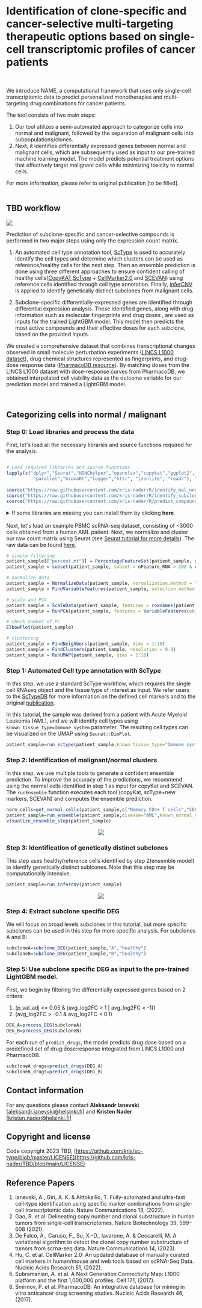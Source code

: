 # Identification of clone-specific and cancer-selective multi-targeting therapeutic options based on single-cell transcriptomic profiles of cancer patients
<br>
  
We introduce NAME, a computational framework that uses only single-cell transcriptomic data to predict personalized monotherapies and multi-targeting drug combinations for cancer patients.

The tool consists of two main steps:
1. Our tool utilizes a semi-automated approach to categorize cells into normal and malignant, followed by the separation of malignant cells into subpopulations/clones.
2. Next, it identifies differentially expressed genes between normal and malignant cells, which are subsequently used as input to our pre-trained machine learning model. The model predicts potential treatment options that effectively target malignant cells while minimizing toxicity to normal cells.

For more information, please refer to original publication [to be filled].
<br><br>
<b><h2>TBD workflow</h2></b>
<span align="center"> 
<img src="https://github.com/kris-nader/TBD/blob/main/ensemble_pred_workflow.png">
</span>

Prediction of subclone-specific and cancer-selective compounds is performed in two major steps using only the expression count matrix.

1. An automated cell type annotation tool, [ScType](https://github.com/IanevskiAleksandr/sc-type) is used  to accurately identify the cell types and  determine which clusters can be used as reference/healthy cells for the next step. Then an ensemble prediction is done using three different approaches to ensure confident calling of healthy cells([CopyKAT](https://github.com/navinlabcode/copykat),[ScType](https://github.com/IanevskiAleksandr/sc-type) + [CellMarker2.0](http://117.50.127.228/CellMarker/CellMarker_download.html) and [SCEVAN](https://github.com/AntonioDeFalco/SCEVAN)) using reference cells identified through cell type annotation. Finally, [inferCNV](https://github.com/broadinstitute/infercnv) is applied to identify genetically distinct subclones from malignant cells. 

2. Subclone-specific differentially-expressed genes are identified through differential expression analysis. These identified genes, along with drug information such as molecular fingerprints and drug doses , are used as inputs for the trained LightGBM model. This model then predicts the most active compounds and their effective doses for each subclone, based on the provided inputs.

We created a comprehensive dataset that combines transcriptional changes observed in small molecule perturbation experiments ([LINCS L1000 dataset](https://clue.io/about)), drug chemical structures represented as fingerprints, and drug-dose response data ([PharmacoDB resource](http://pharmacodb.ca/)). By matching doses from the LINCS L1000 dataset with dose-response curves from PharmacoDB, we obtained interpolated cell viability data as the outcome variable for our prediction model and trained a LightGBM model.


<br>


## Categorizing cells into normal / malignant

### Step 0: Load libraries and process the data

First, let's load all the necessary libraries and source functions required for the analysis.

```R

# Load required libraries and source functions
lapply(c("dplyr","Seurat","HGNChelper","openxlsx","copykat","ggplot2", "yaGST", "SCEVAN", "cowplot","Rcpp","Rclusterpp",
          "parallel","biomaRt","logger","httr", "jsonlite", "readr"), library, character.only = !0)
         
source("https://raw.githubusercontent.com/kris-nader/R/identify_mal_norm.R"); 
source("https://raw.githubusercontent.com/kris-nader/R/identify_subclones.R"); 
source("https://raw.githubusercontent.com/kris-nader/R/predict_compounds.R"); 
```

<details>
  <summary>If some libraries are missing you can install them by clicking <b>here</b></summary>
	
	
  ```R
# run this code to install required libraries
  packages <- c("dplyr","Seurat","HGNChelper","openxlsx","copykat","ggplot2","SCEVAN", "cowplot",
			  "Rcpp","Rclusterpp","parallel","biomaRt","logger","httr", "jsonlite", "readr")

install_load_packages <- function(packages){
  if (!requireNamespace("BiocManager", quietly = TRUE))
    install.packages("BiocManager")

  if (!requireNamespace("devtools", quietly = TRUE))
    install.packages("devtools")

  sapply(packages, function(pkg){
    if (!require(pkg, character.only = TRUE)){
      if (pkg %in% c("copykat", "yaGST", "SCEVAN", "Rclusterpp")) {
        tryCatch({
          if (pkg == "copykat") {
            devtools::install_github("navinlabcode/copykat")
          } else if (pkg == "yaGST") {
            devtools::install_github("miccec/yaGST")
          } else if (pkg == "SCEVAN") {
            devtools::install_github("AntonioDeFalco/SCEVAN")
          } else if (pkg == "Rclusterpp") {
            devtools::install_github("nolanlab/Rclusterpp")
          }
          library(pkg, character.only = TRUE)
        }, error = function(e){
          install_from_CRAN_or_Bioconductor(pkg)
        })
      } else {
        install_from_CRAN_or_Bioconductor(pkg)
      }
    }
  })
}

install_from_CRAN_or_Bioconductor <- function(pkg) {
  tryCatch({
    install.packages(pkg); library(pkg, character.only = TRUE)
  }, error = function(e){
    BiocManager::install(pkg); library(pkg, character.only = TRUE)
  })
}

install_load_packages(packages)

  ```
				     
</details>


<br>	
Next, let's load an example PBMC scRNA-seq dataset, consisting of ~3000 cells obtained from a human AML patient. Next, we normalize and cluster our raw count matrix using Seurat (see <a href="https://satijalab.org/seurat/articles/pbmc3k_tutorial.html">Seurat tutorial for more details</a>). The raw data can be found <a href='https://raw.githubusercontent.com/kris-nader/TBD/main/sample_x_exp.rawdata.txt.zip'>here</a>.

 ```R
# simple filtering
patient_sample[["percent.mt"]] = PercentageFeatureSet(patient_sample, pattern = "^MT-")
patient_sample = subset(patient_sample, subset = nFeature_RNA > 200 & nFeature_RNA < 2500 & percent.mt < 5)

# normalize data
patient_sample = NormalizeData(patient_sample, normalization.method = "LogNormalize", scale.factor = 10000)
patient_sample = FindVariableFeatures(patient_sample, selection.method = "vst", nfeatures = 2000)

# scale and PCA
patient_sample = ScaleData(patient_sample, features = rownames(patient_sample))
patient_sample = RunPCA(patient_sample, features = VariableFeatures(object = patient_sample))

# check number of PC 
ElbowPlot(patient_sample)

# clustering 
patient_sample = FindNeighbors(patient_sample, dims = 1:10)
patient_sample = FindClusters(patient_sample, resolution = 0.8)
patient_sample = RunUMAP(patient_sample, dims = 1:10)

```
### Step 1: Automated Cell type annotation with ScType
In this step, we use a standard ScType workflow, which requires the single cell RNAseq object and the tissue type of interest as input. We refer users to the <a href="https://raw.githubusercontent.com/IanevskiAleksandr/sc-type/master/ScTypeDB_full.xlsx">ScTypeDB</a> for more information on the defined cell markers and to the original <a href="https://www.nature.com/articles/s41467-022-28803-w">publication</a>.

In this tutorial, the sample was derived from a patient with Acute Myeloid Leukemia (AML), and we will identify cell types using `known_tissue_type=Immune system` parameter. The resulting cell types can be visualized on the UMAP using `Seurat::DimPlot`.

```R
patient_sample=run_sctype(patient_sample,known_tissue_type="Immune system",plot=FALSE)
```
### Step 2: Identification of malignant/normal clusters
In this step, we use multiple tools to generate a confident ensemble prediction. To improve the accuracy of the predictions, we recommend using the normal cells identified in step 1 as input for copyKat and SCEVAN. The `runEnsemble` function executes each tool (copyKat, scType+new markers, SCEVAN) and computes the ensemble prediction. 

```R
norm_cells=get_normal_cells(patient_sample,c("Memory CD4+ T cells","CD8+ NKT-like cells"))
patient_sample=run_ensemble(patient_sample,disease="AML",known_normal_cells=norm_cells,plot=FALSE)
visualize_ensemble_step(patient_sample)
```

<p align="center"> 
<img src="https://github.com/kris-nader/TBD/blob/main/example_ensemble.png">
</p>

### Step 3: Identification of genetically distinct subclones
This step uses healthy/reference cells identified by step 2(ensemble model) to identify genetically distinct sublcones. Note that this step may be computationally intensive. 
```R
patient_sample=run_infercnv(patient_sample)
```
<p align="center"> 
<img src="https://github.com/kris-nader/TBD/blob/main/example_infercnv.png">
</p>

### Step 4: Extract subclone specific DEG
We will focus on broad levels subclones in this tutorial, but more specific subclones can be used in this step for more specific analysis. For subclones A and B:
```R
subcloneA=subclone_DEG(patient_sample,"A","healthy")
subcloneB=subclone_DEG(patient_sample,"B","healthy")
```

### Step 5: Use subclone specific DEG as input to the pre-trained LightGBM model.
First, we begin by filtering the differentially expressed genes based on 2 critera:
1. (p_val_adj <= 0.05 & (avg_log2FC > 1 | avg_log2FC < -1)) 
2. (avg_log2FC > -0.1 & avg_log2FC < 0.1)

```R
DEG_A=process_DEG(subcloneA)
DEG_B=process_DEG(subcloneB)
```
For each run of `predict_drugs`, the model predicts drug:dose based on a predefined set of drug:dose:response integrated from LINCS L1000 and PharmacoDB. 

```R
subcloneA_drugs=predict_drugs(DEG_A)
subcloneB_drugs=predict_drugs(DEG_B)
```


 

## Contact information
For any questions please contact **Aleksandr Ianevski** [aleksandr.ianevski@helsinki.fi] and  **Kristen Nader** [kristen.nader@helsinki.fi]

## Copyright and license

Code copyright 2023 TBD, [https://github.com/kris/sc-type/blob/master/LICENSE](https://github.com/kris-nader/TBD/blob/main/LICENSE)

## Reference Papers
1. Ianevski, A., Giri, A. K. &amp; Aittokallio, T. Fully-automated and ultra-fast cell-type identification using specific marker combinations from single-cell transcriptomic data. Nature Communications 13, (2022). 
2. Gao, R. et al. Delineating copy number and clonal substructure in human tumors from single-cell transcriptomes. Nature Biotechnology 39, 599–608 (2021). 
3. De Falco, A., Caruso, F., Su, X.-D., Iavarone, A. &amp; Ceccarelli, M. A variational algorithm to detect the clonal copy number substructure of tumors from scrna-seq data. Nature Communications 14, (2023). 
4. Hu, C. et al. CellMarker 2.0: An updated database of manually curated cell markers in human/mouse and web tools based on scRNA-Seq Data. Nucleic Acids Research 51, (2022). 
5. Subramanian, A. et al. A Next Generation Connectivity Map: L1000 platform and the first 1,000,000 profiles. Cell 171, (2017). 
6. Smirnov, P. et al. PharmacoDB: An integrative database for mining in vitro anticancer drug screening studies. Nucleic Acids Research 46, (2017). 

